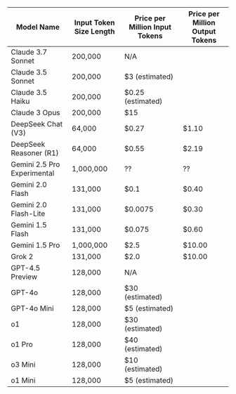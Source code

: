 ﻿| **Model Name**               | **Input Token Size Length** | **Price per Million Input Tokens** | **Price per Million Output Tokens** |
|------------------------------|-----------------------------|------------------------------------|-------------------------------------|
| Claude 3.7 Sonnet            | 200,000                     | N/A                                |                                     |
| Claude 3.5 Sonnet            | 200,000                     | $3 (estimated)                     |                                     |
| Claude 3.5 Haiku             | 200,000                     | $0.25 (estimated)                  |                                     |
| Claude 3 Opus                | 200,000                     | $15                                |                                     |
| DeepSeek Chat (V3)           | 64,000                      | $0.27                              | $1.10                               |
| DeepSeek Reasoner (R1)       | 64,000                      | $0.55                              | $2.19                               |
| Gemini 2.5 Pro Experimental  | 1,000,000                   | ??                                 | ??                                  |
| Gemini 2.0 Flash             | 131,000                     | $0.1                               | $0.40                               |
| Gemini 2.0 Flash-Lite        | 131,000                     | $0.0075                            | $0.30                               |
| Gemini 1.5 Flash             | 131,000                     | $0.075                             | $0.60                               |
| Gemini 1.5 Pro               | 1,000,000                   | $2.5                               | $10.00                              |
| Grok 2                       | 131,000                     | $2.0                               | $10.00                              |
| GPT-4.5 Preview              | 128,000                     | N/A                                |                                     |
| GPT-4o                       | 128,000                     | $30 (estimated)                    |                                     |
| GPT-4o Mini                  | 128,000                     | $5 (estimated)                     |                                     |
| o1                           | 128,000                     | $30 (estimated)                    |                                     |
| o1 Pro                       | 128,000                     | $40 (estimated)                    |                                     |
| o3 Mini                      | 128,000                     | $10 (estimated)                    |                                     |
| o1 Mini                      | 128,000                     | $5 (estimated)                     |                                     |
